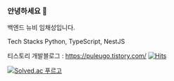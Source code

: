 ### 안녕하세요 👋
백엔드 뉴비 임채성입니다.

Tech Stacks
Python, TypeScript, NestJS

티스토리 개발블로그 : https://puleugo.tistory.com/ [![Hits](https://hits.seeyoufarm.com/api/count/incr/badge.svg?url=https%3A%2F%2Fpuleugo.tistory.com&count_bg=%2379C83D&title_bg=%23555555&icon=blogger.svg&icon_color=%23E7E7E7&title=tistoryHits&edge_flat=false)](https://hits.seeyoufarm.com)


[![Solved.ac 푸르고](http://mazassumnida.wtf/api/generate_badge?boj=puleugo)](https://solved.ac/puleugo)
